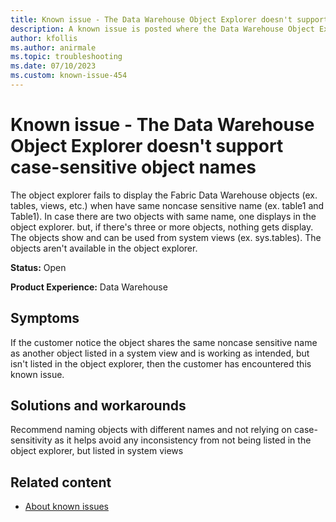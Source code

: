 ```yaml
---
title: Known issue - The Data Warehouse Object Explorer doesn't support case-sensitive object names
description: A known issue is posted where the Data Warehouse Object Explorer doesn't support case-sensitive object names
author: kfollis
ms.author: anirmale
ms.topic: troubleshooting 
ms.date: 07/10/2023
ms.custom: known-issue-454
---
```


# Known issue - The Data Warehouse Object Explorer doesn't support case-sensitive object names
The object explorer fails to display the Fabric Data Warehouse objects (ex. tables, views, etc.) when have same noncase sensitive name (ex. table1 and Table1). In case there are two objects with same name, one displays in the object explorer. but, if there's three or more objects, nothing gets display. The objects show and can be used from system views (ex. sys.tables). The objects aren't available in the object explorer.

**Status:** Open

**Product Experience:** Data Warehouse

## Symptoms

If the customer notice the object shares the same noncase sensitive name as another object listed in a system view and is working as intended, but isn't listed in the object explorer, then the customer has encountered this known issue.

## Solutions and workarounds

Recommend naming objects with different names and not relying on case-sensitivity as it helps avoid any inconsistency from not being listed in the object explorer, but listed in system views

## Related content

- [About known issues](https://support.fabric.microsoft.com/known-issues)

